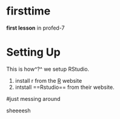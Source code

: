 # firsttime
**first lesson** in profed-7


# Setting Up

This is how^?^ we setup RStudio.

1. install r from the [R](www.r-project.org) website
2. intstall ==Rstudio== from their website.

#just messing around

sheeeesh

